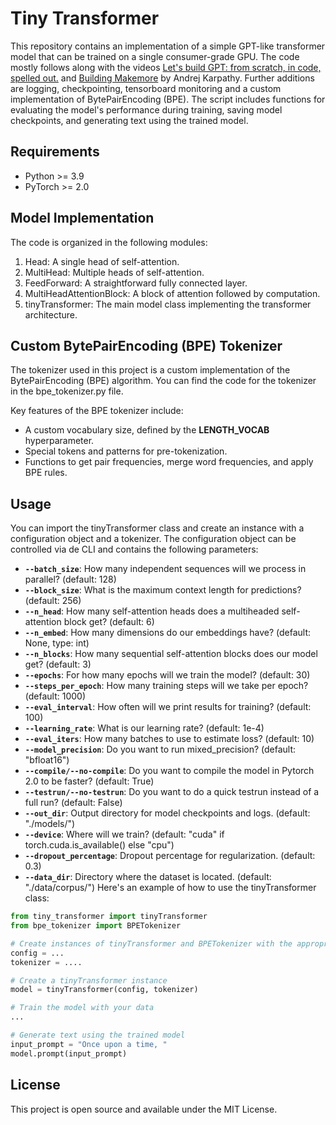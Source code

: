 # Tiny Transformer
This repository contains an implementation of a simple GPT-like transformer model that can be trained on a single consumer-grade GPU. The code mostly follows along with the videos [Let's build GPT: from scratch, in code, spelled out.](https://www.youtube.com/watch?v=kCc8FmEb1nY&t=4764s&ab_channel=AndrejKarpathy) and [Building Makemore](https://www.youtube.com/watch?v=VMj-3S1tku0&list=PLAqhIrjkxbuWI23v9cThsA9GvCAUhRvKZ&ab_channel=AndrejKarpathy) by Andrej Karpathy. Further additions are logging, checkpointing, tensorboard monitoring and a custom implementation of BytePairEncoding (BPE). The script includes functions for evaluating the model's performance during training, saving model checkpoints, and generating text using the trained model.

## Requirements
- Python >= 3.9 
- PyTorch >= 2.0

## Model Implementation
The code is organized in the following modules:

1. Head: A single head of self-attention.
2. MultiHead: Multiple heads of self-attention.
3. FeedForward: A straightforward fully connected layer.
4. MultiHeadAttentionBlock: A block of attention followed by computation.
5. tinyTransformer: The main model class implementing the transformer architecture.

## Custom BytePairEncoding (BPE) Tokenizer
The tokenizer used in this project is a custom implementation of the BytePairEncoding (BPE) algorithm. You can find the code for the tokenizer in the bpe_tokenizer.py file.

Key features of the BPE tokenizer include:

- A custom vocabulary size, defined by the **LENGTH_VOCAB** hyperparameter.
- Special tokens and patterns for pre-tokenization.
- Functions to get pair frequencies, merge word frequencies, and apply BPE rules.

## Usage
You can import the tinyTransformer class and create an instance with a configuration object and a tokenizer. The configuration object can be controlled via de CLI and contains the following parameters:

- **`--batch_size`**: How many independent sequences will we process in parallel? (default: 128)
- **`--block_size`**: What is the maximum context length for predictions? (default: 256)
- **`--n_head`**: How many self-attention heads does a multiheaded self-attention block get? (default: 6)
- **`--n_embed`**: How many dimensions do our embeddings have? (default: None, type: int)
- **`--n_blocks`**: How many sequential self-attention blocks does our model get? (default: 3)
- **`--epochs`**: For how many epochs will we train the model? (default: 30)
- **`--steps_per_epoch`**: How many training steps will we take per epoch? (default: 1000)
- **`--eval_interval`**: How often will we print results for training? (default: 100)
- **`--learning_rate`**: What is our learning rate? (default: 1e-4)
- **`--eval_iters`**: How many batches to use to estimate loss? (default: 10)
- **`--model_precision`**: Do you want to run mixed_precision? (default: "bfloat16")
- **`--compile/--no-compile`**: Do you want to compile the model in Pytorch 2.0 to be faster? (default: True)
- **`--testrun/--no-testrun`**: Do you want to do a quick testrun instead of a full run? (default: False)
- **`--out_dir`**: Output directory for model checkpoints and logs. (default: "./models/")
- **`--device`**: Where will we train? (default: "cuda" if torch.cuda.is_available() else "cpu")
- **`--dropout_percentage`**: Dropout percentage for regularization. (default: 0.3)
- **`--data_dir`**: Directory where the dataset is located. (default: "./data/corpus/")
Here's an example of how to use the tinyTransformer class:

```python
from tiny_transformer import tinyTransformer
from bpe_tokenizer import BPETokenizer

# Create instances of tinyTransformer and BPETokenizer with the appropriate configurations
config = ...
tokenizer = ....

# Create a tinyTransformer instance
model = tinyTransformer(config, tokenizer)

# Train the model with your data
...

# Generate text using the trained model
input_prompt = "Once upon a time, "
model.prompt(input_prompt)
```
## License
This project is open source and available under the MIT License.
